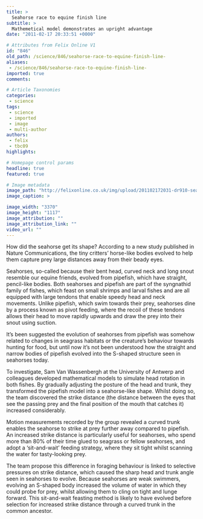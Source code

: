 ```yaml
---
title: >
  Seahorse race to equine finish line
subtitle: >
  Mathemetical model demonstrates an upright advantage
date: "2011-02-17 20:33:51 +0000"

# Attributes from Felix Online V1
id: "846"
old_path: /science/846/seahorse-race-to-equine-finish-line-
aliases:
 - /science/846/seahorse-race-to-equine-finish-line-
imported: true
comments:

# Article Taxonomies
categories:
 - science
tags:
 - science
 - imported
 - image
 - multi-author
authors:
 - felix
 - tbc09
highlights:

# Homepage control params
headline: true
featured: true

# Image metadata
image_path: "http://felixonline.co.uk/img/upload/201102172031-dr910-seahorse.jpg"
image_caption: >

image_width: "3370"
image_height: "1117"
image_attribution: ""
image_attribution_link: ""
video_url: ""
---
```


How did the seahorse get its shape? According to a new study published in Nature Communications, the tiny critters’ horse-like bodies evolved to help them capture prey large distances away from their beady eyes.

Seahorses, so-called because their bent head, curved neck and long snout resemble our equine friends, evolved from pipefish, which have straight, pencil-like bodies. Both seahorses and pipefish are part of the syngnathid family of fishes, which feast on small shrimps and larval fishes and are all equipped with large tendons that enable speedy head and neck movements. Unlike pipefish, which swim towards their prey, seahorses dine by a process known as pivot feeding, where the recoil of these tendons allows their head to move rapidly upwards and draw the prey into their snout using suction.

It’s been suggested the evolution of seahorses from pipefish was somehow related to changes in seagrass habitats or the creature’s behaviour towards hunting for food, but until now it’s not been understood how the straight and narrow bodies of pipefish evolved into the S-shaped structure seen in seahorses today.

To investigate, Sam Van Wassenbergh at the University of Antwerp and colleagues developed mathematical models to simulate head rotation in both fishes. By gradually adjusting the posture of the head and trunk, they transformed the pipefish model into a seahorse-like shape. Whilst doing so, the team discovered the strike distance (the distance between the eyes that see the passing prey and the final position of the mouth that catches it) increased considerably.

Motion measurements recorded by the group revealed a curved trunk enables the seahorse to strike at prey further away compared to pipefish. An increased strike distance is particularly useful for seahorses, who spend more than 80% of their time glued to seagrass or fellow seahorses, and adopt a ‘sit-and-wait’ feeding strategy, where they sit tight whilst scanning the water for tasty-looking prey.

The team propose this difference in foraging behaviour is linked to selective pressures on strike distance, which caused the sharp head and trunk angle seen in seahorses to evolve. Because seahorses are weak swimmers, evolving an S-shaped body increased the volume of water in which they could probe for prey, whilst allowing them to cling on tight and lunge forward. This sit-and-wait feasting method is likely to have evolved before selection for increased strike distance through a curved trunk in the common ancestor.
